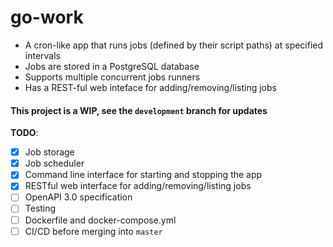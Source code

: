 # go-work
* A cron-like app that runs jobs (defined by their script paths) at specified intervals
* Jobs are stored in a PostgreSQL database
* Supports multiple concurrent jobs runners
* Has a REST-ful web inteface for adding/removing/listing jobs
#### This project is a WIP, see the `development` branch for updates
**TODO**:
- [x] Job storage
- [x] Job scheduler
- [x] Command line interface for starting and stopping the app
- [x] RESTful web interface for adding/removing/listing jobs
- [ ] OpenAPI 3.0 specification
- [ ] Testing
- [ ] Dockerfile and docker-compose.yml
- [ ] CI/CD before merging into `master`
